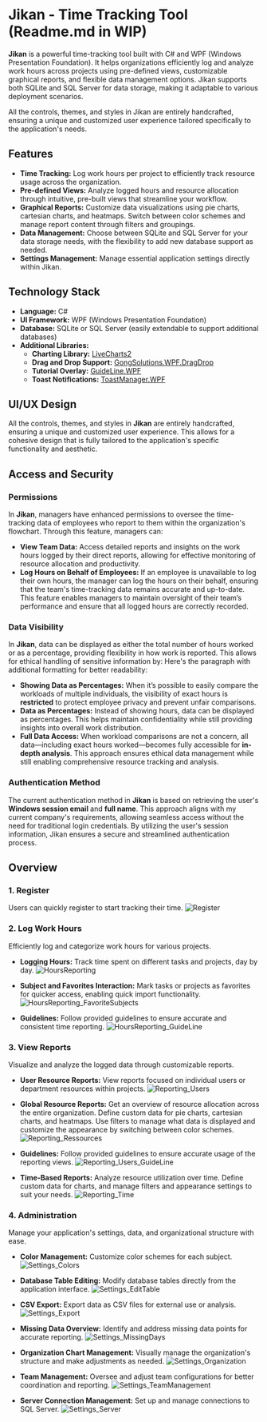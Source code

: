 # Jikan - Time Tracking Tool (Readme.md in WIP)

**Jikan** is a powerful time-tracking tool built with C# and WPF (Windows Presentation Foundation). It helps organizations efficiently log and analyze work hours across projects using pre-defined views, customizable graphical reports, and flexible data management options. Jikan supports both SQLite and SQL Server for data storage, making it adaptable to various deployment scenarios.

All the controls, themes, and styles in Jikan are entirely handcrafted, ensuring a unique and customized user experience tailored specifically to the application's needs.

## Features

- **Time Tracking:** Log work hours per project to efficiently track resource usage across the organization.
- **Pre-defined Views:** Analyze logged hours and resource allocation through intuitive, pre-built views that streamline your workflow.
- **Graphical Reports:** Customize data visualizations using pie charts, cartesian charts, and heatmaps. Switch between color schemes and manage report content through filters and groupings.
- **Data Management:** Choose between SQLite and SQL Server for your data storage needs, with the flexibility to add new database support as needed.
- **Settings Management:** Manage essential application settings directly within Jikan.

## Technology Stack

- **Language:** C#
- **UI Framework:** WPF (Windows Presentation Foundation)
- **Database:** SQLite or SQL Server (easily extendable to support additional databases)
- **Additional Libraries:**
  - **Charting Library:** [LiveCharts2](https://github.com/beto-rodriguez/LiveCharts2)
  - **Drag and Drop Support:** [GongSolutions.WPF.DragDrop](https://github.com/punker76/gong-wpf-dragdrop)
  - **Tutorial Overlay:** [GuideLine.WPF](https://github.com/V4SS3UR/GuideLine.WPF)
  - **Toast Notifications:** [ToastManager.WPF](https://github.com/V4SS3UR/ToastManager.WPF)
 
## UI/UX Design

All the controls, themes, and styles in **Jikan** are entirely handcrafted, ensuring a unique and customized user experience. This allows for a cohesive design that is fully tailored to the application's specific functionality and aesthetic.


## Access and Security

### Permissions

  In **Jikan**, managers have enhanced permissions to oversee the time-tracking data of employees who report to them within the organization's flowchart. Through this feature, managers can:    
  - **View Team Data:** Access detailed reports and insights on the work hours logged by their direct reports, allowing for effective monitoring of resource allocation and productivity.      
  - **Log Hours on Behalf of Employees:** If an employee is unavailable to log their own hours, the manager can log the hours on their behalf, ensuring that the team's time-tracking data remains accurate and up-to-date.
  This feature enables managers to maintain oversight of their team’s performance and ensure that all logged hours are correctly recorded.

### Data Visibility

  In **Jikan**, data can be displayed as either the total number of hours worked or as a percentage, providing flexibility in how work is reported. This allows for ethical handling of sensitive information by:
  Here's the paragraph with additional formatting for better readability:
  - **Showing Data as Percentages:** When it’s possible to easily compare the workloads of multiple individuals, the visibility of exact hours is **restricted** to protect employee privacy and prevent unfair comparisons. 
  - **Data as Percentages:** Instead of showing hours, data can be displayed as percentages. This helps maintain confidentiality while still providing insights into overall work distribution.     
  - **Full Data Access:** When workload comparisons are not a concern, all data—including exact hours worked—becomes fully accessible for **in-depth analysis**. 
  This approach ensures ethical data management while still enabling comprehensive resource tracking and analysis.

### Authentication Method

  The current authentication method in **Jikan** is based on retrieving the user's **Windows session email** and **full name**. This approach aligns with my current company's requirements, allowing seamless access without the need for traditional login credentials. By utilizing the user's session information, Jikan ensures a secure and streamlined authentication process.


## Overview

### 1. Register
   Users can quickly register to start tracking their time.
   ![Register](https://github.com/user-attachments/assets/44c7d650-174f-4003-ad42-06a4c5c7b00c)

### 2. Log Work Hours
   Efficiently log and categorize work hours for various projects.
   
   - **Logging Hours:** 
     Track time spent on different tasks and projects, day by day.
     ![HoursReporting](https://github.com/user-attachments/assets/76ad20ff-6c0f-4473-aab4-5b89a59cb11e)

   - **Subject and Favorites Interaction:** 
     Mark tasks or projects as favorites for quicker access, enabling quick import functionality.
     ![HoursReporting_FavoriteSubjects](https://github.com/user-attachments/assets/57cc8c79-c018-4575-8ccb-e3e0229007ab)

   - **Guidelines:** 
     Follow provided guidelines to ensure accurate and consistent time reporting.
     ![HoursReporting_GuideLine](https://github.com/user-attachments/assets/331419be-fdf6-48cf-8c67-d2d8faff5aa4)

### 3. View Reports
   Visualize and analyze the logged data through customizable reports.

   - **User Resource Reports:** 
     View reports focused on individual users or department resources within projects.
     ![Reporting_Users](https://github.com/user-attachments/assets/2bae5514-5ea8-40be-b298-fc051264b328)

   - **Global Resource Reports:** 
     Get an overview of resource allocation across the entire organization. Define custom data for pie charts, cartesian charts, and heatmaps. Use filters to manage what data is displayed and customize the appearance by switching between color schemes.
     ![Reporting_Ressources](https://github.com/user-attachments/assets/563f9ce7-4344-4733-9d59-5fe82cb53ab9)
     
   - **Guidelines:** 
     Follow provided guidelines to ensure accurate usage of the reporting views.
     ![Reporting_Users_GuideLine](https://github.com/user-attachments/assets/ca1092f7-8cc5-4382-b165-b2d0ac76c849)

   - **Time-Based Reports:** 
     Analyze resource utilization over time. Define custom data for charts, and manage filters and appearance settings to suit your needs.
     ![Reporting_Time](https://github.com/user-attachments/assets/c0e75cea-32d1-4ece-bf17-be63817820fa)

### 4. Administration
   Manage your application's settings, data, and organizational structure with ease.

   - **Color Management:** 
     Customize color schemes for each subject.
     ![Settings_Colors](https://github.com/user-attachments/assets/ade88562-6424-40be-ae58-d2066b95abd1)

   - **Database Table Editing:** 
     Modify database tables directly from the application interface.
     ![Settings_EditTable](https://github.com/user-attachments/assets/0b39be46-04b6-4dd8-beb9-5c5aeace2cd3)

   - **CSV Export:** 
     Export data as CSV files for external use or analysis.
     ![Settings_Export](https://github.com/user-attachments/assets/fbd0e3d8-048f-4365-9468-e93bb95b3054)

   - **Missing Data Overview:** 
     Identify and address missing data points for accurate reporting.
     ![Settings_MissingDays](https://github.com/user-attachments/assets/06848f4f-3504-47b6-a099-68eeb6277fb9)

   - **Organization Chart Management:** 
     Visually manage the organization's structure and make adjustments as needed.
     ![Settings_Organization](https://github.com/user-attachments/assets/fd0445a6-36ca-4f99-8f52-c1fc7f9cb54f)
     
   - **Team Management:** 
     Oversee and adjust team configurations for better coordination and reporting.
     ![Settings_TeamManagement](https://github.com/user-attachments/assets/2658ecf7-f54a-4114-ba12-0ba0991017e5)

   - **Server Connection Management:** 
     Set up and manage connections to SQL Server.
     ![Settings_Server](https://github.com/user-attachments/assets/75451888-e207-414d-b40f-889dbc12e2d0)
